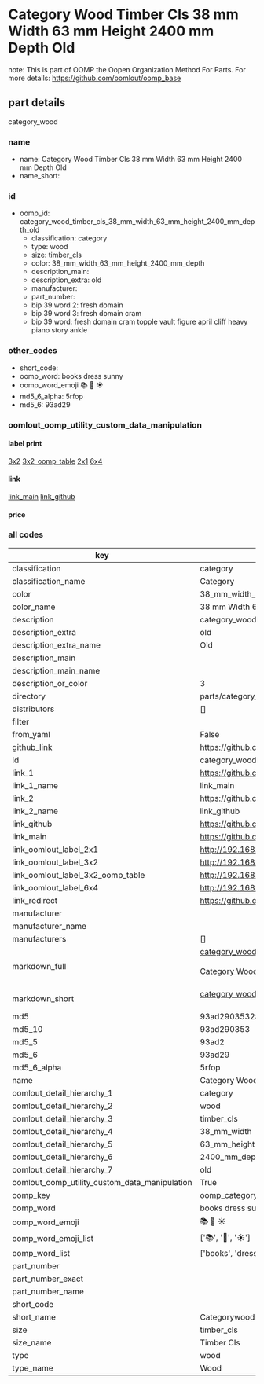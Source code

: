 # Category Wood Timber Cls 38 mm Width 63 mm Height 2400 mm Depth Old  

note: This is part of OOMP the Oopen Organization Method For Parts. For more details: https://github.com/oomlout/oomp_base

##  part details
  



category_wood



### name
* name: Category Wood Timber Cls 38 mm Width 63 mm Height 2400 mm Depth Old
* name_short: 
### id
* oomp_id: category_wood_timber_cls_38_mm_width_63_mm_height_2400_mm_depth_old
  * classification: category
  * type: wood
  * size: timber_cls
  * color: 38_mm_width_63_mm_height_2400_mm_depth
  * description_main: 
  * description_extra: old
  * manufacturer: 
  * part_number: 
  * bip 39 word 2: fresh domain
  * bip 39 word 3: fresh domain cram
  * bip 39 word: fresh domain cram topple vault figure april cliff heavy piano story ankle

### other_codes
* short_code: 
* oomp_word: books dress sunny
* oomp_word_emoji :books: :dress: :sunny:
* md5_6_alpha: 5rfop
* md5_6: 93ad29






### oomlout_oomp_utility_custom_data_manipulation
#### label print
[3x2](http://192.168.1.245:1112/?label=oomp%205rfop)
[3x2_oomp_table](http://192.168.1.108:1112/?label=oomp%205rfop)
[2x1](http://192.168.1.242:1112/?label=oomp%205rfop)
[6x4](http://192.168.1.55:1112/?label=oomp%205rfop)    

#### link

[link_main](https://github.com/oomlout/oomlout_oomp_version_1_messy/tree/main/parts/category_wood_timber_cls_38_mm_width_63_mm_height_2400_mm_depth_old) [link_github](https://github.com/oomlout/oomlout_oomp_version_1_messy/tree/main/parts/category_wood_timber_cls_38_mm_width_63_mm_height_2400_mm_depth_old)                             

#### price







### all codes 
| key | value |  
| --- | --- |  
| classification | category |  
| classification_name | Category |  
| color | 38_mm_width_63_mm_height_2400_mm_depth |  
| color_name | 38 mm Width 63 mm Height 2400 mm Depth |  
| description | category_wood |  
| description_extra | old |  
| description_extra_name | Old |  
| description_main |  |  
| description_main_name |  |  
| description_or_color | 3  |  
| directory | parts/category_wood_timber_cls_38_mm_width_63_mm_height_2400_mm_depth_old |  
| distributors | [] |  
| filter |  |  
| from_yaml | False |  
| github_link | https://github.com/oomlout/oomlout_oomp_part_src/tree/main/parts/category_wood_timber_cls_38_mm_width_63_mm_height_2400_mm_depth_old |  
| id | category_wood_timber_cls_38_mm_width_63_mm_height_2400_mm_depth_old |  
| link_1 | https://github.com/oomlout/oomlout_oomp_version_1_messy/tree/main/parts/category_wood_timber_cls_38_mm_width_63_mm_height_2400_mm_depth_old |  
| link_1_name | link_main |  
| link_2 | https://github.com/oomlout/oomlout_oomp_version_1_messy/tree/main/parts/category_wood_timber_cls_38_mm_width_63_mm_height_2400_mm_depth_old |  
| link_2_name | link_github |  
| link_github | https://github.com/oomlout/oomlout_oomp_version_1_messy/tree/main/parts/category_wood_timber_cls_38_mm_width_63_mm_height_2400_mm_depth_old |  
| link_main | https://github.com/oomlout/oomlout_oomp_version_1_messy/tree/main/parts/category_wood_timber_cls_38_mm_width_63_mm_height_2400_mm_depth_old |  
| link_oomlout_label_2x1 | http://192.168.1.242:1112/?label=oomp%205rfop |  
| link_oomlout_label_3x2 | http://192.168.1.245:1112/?label=oomp%205rfop |  
| link_oomlout_label_3x2_oomp_table | http://192.168.1.108:1112/?label=oomp%205rfop |  
| link_oomlout_label_6x4 | http://192.168.1.55:1112/?label=oomp%205rfop |  
| link_redirect | https://github.com/oomlout/oomlout_oomp_version_1_messy/tree/main/parts/category_wood_timber_cls_38_mm_width_63_mm_height_2400_mm_depth_old |  
| manufacturer |  |  
| manufacturer_name |  |  
| manufacturers | [] |  
| markdown_full | [category_wood_timber_cls_38_mm_width_63_mm_height_2400_mm_depth_old](none)<br>[](none)<br>[Category Wood Timber Cls 38 Mm Width 63 Mm Height 2400 Mm Depth Old](none)<br><br> |  
| markdown_short | [category_wood_timber_cls_38_mm_width_63_mm_height_2400_mm_depth_old](none)<br><br> |  
| md5 | 93ad2903532ae15d5878ee5264503ae6 |  
| md5_10 | 93ad290353 |  
| md5_5 | 93ad2 |  
| md5_6 | 93ad29 |  
| md5_6_alpha | 5rfop |  
| name | Category Wood Timber Cls 38 mm Width 63 mm Height 2400 mm Depth Old |  
| oomlout_detail_hierarchy_1 | category |  
| oomlout_detail_hierarchy_2 | wood |  
| oomlout_detail_hierarchy_3 | timber_cls |  
| oomlout_detail_hierarchy_4 | 38_mm_width |  
| oomlout_detail_hierarchy_5 | 63_mm_height |  
| oomlout_detail_hierarchy_6 | 2400_mm_depth |  
| oomlout_detail_hierarchy_7 | old |  
| oomlout_oomp_utility_custom_data_manipulation | True |  
| oomp_key | oomp_category_wood_timber_cls_38_mm_width_63_mm_height_2400_mm_depth_old |  
| oomp_word | books dress sunny |  
| oomp_word_emoji | :books: :dress: :sunny: |  
| oomp_word_emoji_list | [':books:', ':dress:', ':sunny:'] |  
| oomp_word_list | ['books', 'dress', 'sunny'] |  
| part_number |  |  
| part_number_exact |  |  
| part_number_name |  |  
| short_code |  |  
| short_name | Categorywood |  
| size | timber_cls |  
| size_name | Timber Cls |  
| type | wood |  
| type_name | Wood |  
